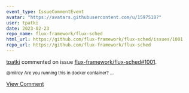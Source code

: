 ```yaml
---
event_type: IssueCommentEvent
avatar: "https://avatars.githubusercontent.com/u/1597518?"
user: tpatki
date: 2023-02-23
repo_name: flux-framework/flux-sched
html_url: https://github.com/flux-framework/flux-sched/issues/1001
repo_url: https://github.com/flux-framework/flux-sched
---
```


<a href='https://github.com/tpatki' target='_blank'>tpatki</a> commented on issue <a href='https://github.com/flux-framework/flux-sched/issues/1001' target='_blank'>flux-framework/flux-sched#1001</a>.

<small>@milroy Are you running this in docker container? ...</small>

<a href='https://github.com/flux-framework/flux-sched/issues/1001' target='_blank'>View Comment</a>